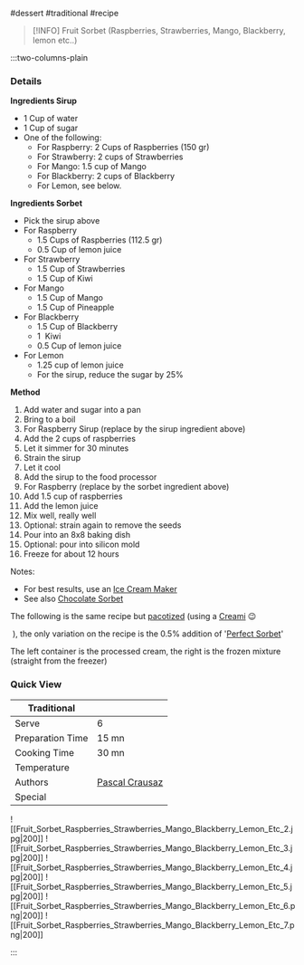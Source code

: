 #dessert #traditional #recipe

> [!INFO]
> Fruit Sorbet (Raspberries, Strawberries, Mango, Blackberry, lemon etc..)

:::two-columns-plain

### Details
**Ingredients Sirup**

- 1 Cup of water
- 1 Cup of sugar
- One of the following: 
  - For Raspberry: 2 Cups of Raspberries (150 gr)
  - For Strawberry: 2 cups of Strawberries
  - For Mango: 1.5 cup of Mango
  - For Blackberry: 2 cups of Blackberry
  - For Lemon, see below.


**Ingredients Sorbet**

- Pick the sirup above 
- For Raspberry
  - 1.5 Cups of Raspberries (112.5 gr)
  - 0.5 Cup of lemon juice
- For Strawberry
  - 1.5 Cup of Strawberries
  - 1.5 Cup of Kiwi
- For Mango
  - 1.5 Cup of Mango
  - 1.5 Cup of Pineapple
- For Blackberry
  - 1.5 Cup of Blackberry
  - 1  Kiwi
  - 0.5 Cup of lemon juice
- For Lemon
  - 1.25 cup of lemon juice
  - For the sirup, reduce the sugar by 25% 


**Method**

1. Add water and sugar into a pan
2. Bring to a boil
3. For Raspberry Sirup (replace by the sirup ingredient above)
  1. Add the 2 cups of raspberries 
4. Let it simmer for 30 minutes
5. Strain the sirup
6. Let it cool
7. Add the sirup to the food processor
8. For Raspberry (replace by the sorbet ingredient above)
  1. Add 1.5 cup of raspberries
  2. Add the lemon juice
9. Mix well, really well
10. Optional: strain again to remove the seeds
11. Pour into an 8x8 baking dish
  1. Optional: pour into silicon mold
12. Freeze for about 12 hours

  

Notes:

- For best results, use an [Ice Cream Maker](https://www.amazon.com/Cuisinart-ICE-100-Compressor-Cream-Gelato/dp/B006UKLUFS/ref=sr_1_4?s=home-garden&ie=UTF8&qid=1490585283&sr=1-4&keywords=cuisinart+ice+cream+maker)
- See also [Chocolate Sorbet](../all-recipes-by-name/chocolate-sorbet.md)

  






  

The following is the same recipe but [pacotized](https://pacojet.com/) (using a [Creami](https://www.ninjakitchen.com/exclusive-offer/NC301WBKT/ninja-creami-7-in-1-ice-cream-maker/) 😉

 ), the only variation on the recipe is the 0.5% addition of '[Perfect Sorbet](https://modernistpantry.com/products/perfect-sorbet.html)'


  

The left container is the processed cream, the right is the frozen mixture (straight from the freezer)

  



### Quick View
| Traditional      |                                                |
| ---------------- | ---------------------------------------------- |
| Serve            | 6                                              |
| Preparation Time | 15 mn                                          |
| Cooking Time     | 30 mn                                          |
| Temperature      |                                                |
| Authors          | [Pascal Crausaz](mailto:pascal@askpascal.com)  |
| Special          |                                                |

![[Fruit_Sorbet_Raspberries_Strawberries_Mango_Blackberry_Lemon_Etc_2.jpg|200]]
![[Fruit_Sorbet_Raspberries_Strawberries_Mango_Blackberry_Lemon_Etc_3.jpg|200]]
![[Fruit_Sorbet_Raspberries_Strawberries_Mango_Blackberry_Lemon_Etc_4.jpg|200]]
![[Fruit_Sorbet_Raspberries_Strawberries_Mango_Blackberry_Lemon_Etc_5.jpg|200]]
![[Fruit_Sorbet_Raspberries_Strawberries_Mango_Blackberry_Lemon_Etc_6.png|200]]
![[Fruit_Sorbet_Raspberries_Strawberries_Mango_Blackberry_Lemon_Etc_7.png|200]]

:::


